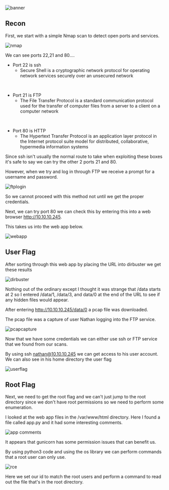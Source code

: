 ![banner](https://imgur.com/J7Yyc9k.png)

<h2>Recon</h2>

<p>

First, we start with a simple Nmap scan to detect open ports and services.

</p>

![nmap](https://imgur.com/v2mAbnR.png)


We can see ports 22,21 and 80....

- Port 22 is ssh 
    - Secure Shell is a cryptographic network protocol for operating network services securely over an unsecured network

<br>

- Port 21 is FTP 
    - The File Transfer Protocol is a standard communication protocol used for the transfer of computer files from a server to a client on a computer network

<br>

- Port 80 is HTTP
    - The Hypertext Transfer Protocol is an application layer protocol in the Internet protocol suite model for distributed, collaborative, hypermedia information systems 


Since ssh isn't usually the normal route to take when exploiting these boxes it's safe to say we can try the other 2 ports 21 and 80.

However, when we try and log in through FTP we receive a prompt for a username and password.

![ftplogin](https://imgur.com/LiNfANM.png)

So we cannot proceed with this method not until we get the proper credentials. 

Next, we can try port 80 we can check this by entering this into a web browser http://10.10.10.245. 

This takes us into the web app below. 

![webapp](https://imgur.com/pJhuMfy.png)


<h2>User Flag</h2>

After sorting through this web app by placing the URL into dirbuster we get these results

![dirbuster](https://imgur.com/udW9nws.png)

Nothing out of the ordinary except I thought it was strange that /data starts at 2 so I entered /data/1, /data/3, and data/0 at the end of the URL to see if any hidden files would appear. 

After entering http://10.10.10.245/data/0 a pcap file was downloaded. 

The pcap file was a capture of user Nathan logging into the FTP service.

![pcapcapture](https://imgur.com/ANMpoCq.png)

Now that we have some credentials we can either use ssh or FTP service that we found from our scans. 

By using ssh nathan@10.10.10.245 we can get access to his user account.
We can also see in his home directory the user flag

![userflag](https://imgur.com/bNK53cR.png)


<h2>Root Flag</h2>

Next, we need to get the root flag and we can't just jump to the root directory since we don't have root permissions so we need to perform some enumeration. 

I looked at the web app files in the /var/www/html directory. 
Here I found a file called app.py and it had some interesting comments. 

![app comments](https://imgur.com/SyM5L4w.png)

It appears that gunicorn has some permission issues that can benefit us.


By using python3 code and using the os library we can perform commands that a root user can only use. 

![rce](https://imgur.com/zC9HZ1u.png)

Here we set our id to match the root users and perform a command to read out the file that's in the root directory. 